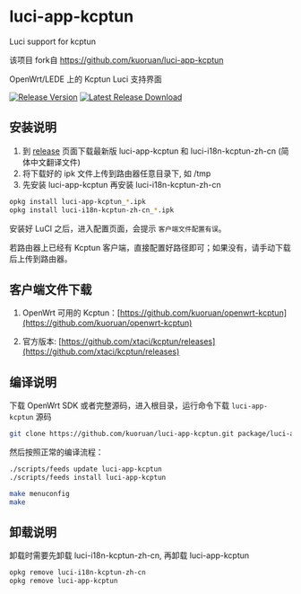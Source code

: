 # luci-app-kcptun

Luci support for kcptun

该项目 fork自 https://github.com/kuoruan/luci-app-kcptun

OpenWrt/LEDE 上的 Kcptun Luci 支持界面

[![Release Version](https://img.shields.io/github/release/nautiluschan/luci-app-kcptun.svg)](https://github.com/nautiluschan/luci-app-kcptun/releases/latest) [![Latest Release Download](https://img.shields.io/github/downloads/nautiluschan/luci-app-kcptun/latest/total.svg)](https://github.com/nautiluschan/luci-app-kcptun/releases/latest)

## 安装说明

1. 到 [release](https://github.com/nautiluschan/luci-app-kcptun/releases) 页面下载最新版 luci-app-kcptun 和 luci-i18n-kcptun-zh-cn (简体中文翻译文件)
2. 将下载好的 ipk 文件上传到路由器任意目录下, 如 /tmp
3. 先安装 luci-app-kcptun 再安装 luci-i18n-kcptun-zh-cn

```sh
opkg install luci-app-kcptun_*.ipk
opkg install luci-i18n-kcptun-zh-cn_*.ipk
```

安装好 LuCI 之后，进入配置页面，会提示 ```客户端文件配置有误```。

若路由器上已经有 Kcptun 客户端，直接配置好路径即可；如果没有，请手动下载后上传到路由器。

## 客户端文件下载

1. OpenWrt 可用的 Kcptun：[https://github.com/kuoruan/openwrt-kcptun](https://github.com/kuoruan/openwrt-kcptun)

2. 官方版本: [https://github.com/xtaci/kcptun/releases](https://github.com/xtaci/kcptun/releases)

## 编译说明

下载 OpenWrt SDK 或者完整源码，进入根目录，运行命令下载 ```luci-app-kcptun``` 源码

```sh
git clone https://github.com/kuoruan/luci-app-kcptun.git package/luci-app-kcptun
```

然后按照正常的编译流程：

```sh
./scripts/feeds update luci-app-kcptun
./scripts/feeds install luci-app-kcptun

make menuconfig
make
```

## 卸载说明

卸载时需要先卸载 luci-i18n-kcptun-zh-cn, 再卸载 luci-app-kcptun

```sh
opkg remove luci-i18n-kcptun-zh-cn
opkg remove luci-app-kcptun
```
